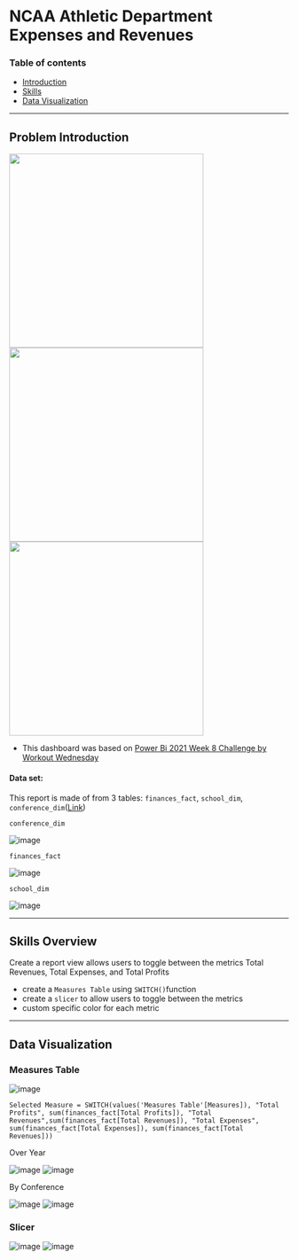 # NCAA Athletic Department Expenses and Revenues
### Table of contents
- [Introduction](#problem-introduction)
- [Skills](#skills-overview)
- [Data Visualization](#data-visualization)
---
## Problem Introduction
<img width=350 src="https://github.com/chile2706/PowerBI/assets/147631781/821162f6-1e88-466e-ae20-4f71d29efcdd">

<img width=350 src="https://github.com/chile2706/PowerBI/assets/147631781/c5874005-8493-4192-95f5-c44bad6a0d1c">

<img width=350 src="https://github.com/chile2706/PowerBI/assets/147631781/05e11aff-d94f-47e1-b226-7555a1f6f981">



* This dashboard was based on [Power Bi 2021 Week 8 Challenge by Workout Wednesday](https://workout-wednesday.com/pbi-2021-w08/)

#### Data set:
This report is made of from 3 tables: `finances_fact`, `school_dim`, `conference_dim`([Link](https://data.world/jbaucke/2021-w8-power-bi-wow-switching-metrics/workspace/file?filename=NCAA+Profit+and+Losses+Summarized.xlsx))

`conference_dim`

![image](https://github.com/chile2706/PowerBI/assets/147631781/b9733f74-07f5-4588-b84d-44811eaac92f)

`finances_fact`

![image](https://github.com/chile2706/PowerBI/assets/147631781/ae98a743-de52-4933-a0e5-b0de7fb36e15)

`school_dim`

![image](https://github.com/chile2706/PowerBI/assets/147631781/3ab711df-4ad2-4d05-9f87-5ee34de1d3bf)


---
## Skills Overview
Create a report view allows users to toggle between the metrics Total Revenues, Total Expenses, and Total Profits
  - create a `Measures Table` using `SWITCH()`function
  - create a `slicer` to allow users to toggle between the metrics
  - custom specific color for each metric

---
## Data Visualization
### Measures Table

![image](https://github.com/chile2706/PowerBI/assets/147631781/22d54cb6-9edc-4f78-9d16-4295b9fb075c)

``` DAX
Selected Measure = SWITCH(values('Measures Table'[Measures]), "Total Profits", sum(finances_fact[Total Profits]), "Total Revenues",sum(finances_fact[Total Revenues]), "Total Expenses", sum(finances_fact[Total Expenses]), sum(finances_fact[Total Revenues]))
```

Over Year

![image](https://github.com/chile2706/PowerBI/assets/147631781/045a0d59-2001-40ba-b243-19a31487e65f)
![image](https://github.com/chile2706/PowerBI/assets/147631781/09c517fc-127d-4fbf-b02a-af03d501dcac)


By Conference

![image](https://github.com/chile2706/PowerBI/assets/147631781/5a5dea2b-88f1-4f2f-8775-c5d1aa7f6342)
![image](https://github.com/chile2706/PowerBI/assets/147631781/c23569ce-7dfb-473d-9276-d2ff3d59c81b)


### Slicer

![image](https://github.com/chile2706/PowerBI/assets/147631781/c223b9fc-a6da-458f-9a69-f15787675e39)
![image](https://github.com/chile2706/PowerBI/assets/147631781/4d921f4f-b196-48ec-97a8-548859775b30)








